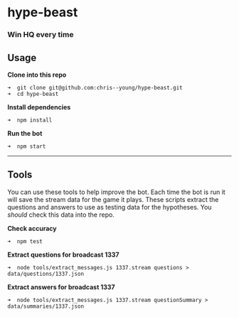 hype-beast
==========

### Win HQ every time

Usage
-----

__Clone into this repo__
```
➜  git clone git@github.com:chris--young/hype-beast.git
➜  cd hype-beast
```

__Install dependencies__
```
➜  npm install
```

__Run the bot__
```
➜  npm start
```

******

Tools
-----

You can use these tools to help improve the bot. Each time the bot is run it will
save the stream data for the game it plays. These scripts extract the questions and
answers to use as testing data for the hypotheses. You _should_ check this data into
the repo.

__Check accuracy__
```
➜  npm test
```

__Extract questions for broadcast 1337__
```
➜  node tools/extract_messages.js 1337.stream questions > data/questions/1337.json
```

__Extract answers for broadcast 1337__
```
➜  node tools/extract_messages.js 1337.stream questionSummary > data/summaries/1337.json
```
